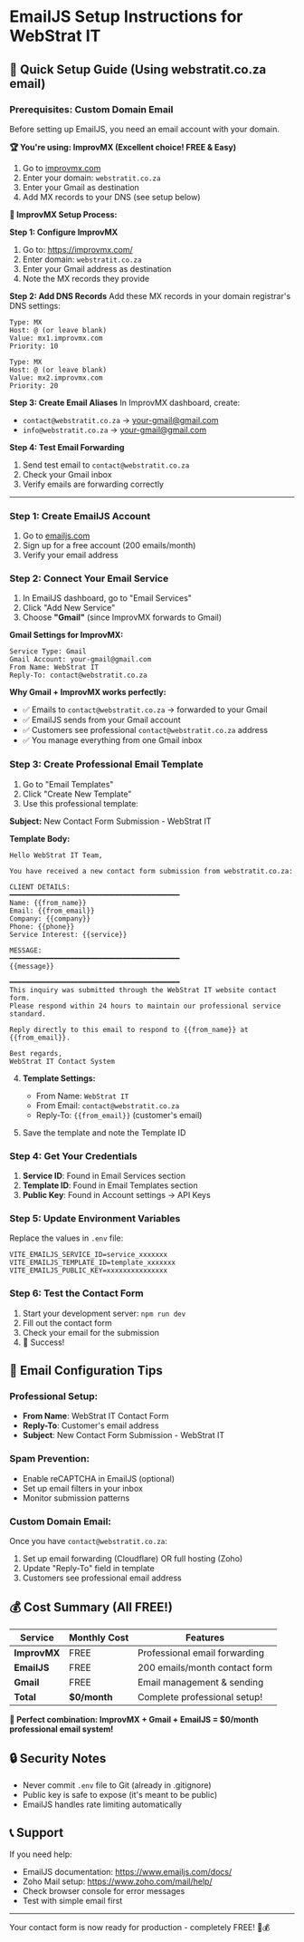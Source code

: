 # EmailJS Setup Instructions for WebStrat IT

## 🚀 Quick Setup Guide (Using webstratit.co.za email)

### Prerequisites: Custom Domain Email
Before setting up EmailJS, you need an email account with your domain.

**🏆 You're using: ImprovMX (Excellent choice! FREE & Easy)**
1. Go to [improvmx.com](https://improvmx.com/)
2. Enter your domain: `webstratit.co.za`
3. Enter your Gmail as destination
4. Add MX records to your DNS (see setup below)

**📧 ImprovMX Setup Process:**

**Step 1: Configure ImprovMX**
1. Go to: https://improvmx.com/
2. Enter domain: `webstratit.co.za`
3. Enter your Gmail address as destination
4. Note the MX records they provide

**Step 2: Add DNS Records**
Add these MX records in your domain registrar's DNS settings:
```
Type: MX
Host: @ (or leave blank)
Value: mx1.improvmx.com
Priority: 10

Type: MX
Host: @ (or leave blank)
Value: mx2.improvmx.com
Priority: 20
```

**Step 3: Create Email Aliases**
In ImprovMX dashboard, create:
- `contact@webstratit.co.za` → your-gmail@gmail.com
- `info@webstratit.co.za` → your-gmail@gmail.com

**Step 4: Test Email Forwarding**
1. Send test email to `contact@webstratit.co.za`
2. Check your Gmail inbox
3. Verify emails are forwarding correctly

---

### Step 1: Create EmailJS Account
1. Go to [emailjs.com](https://www.emailjs.com)
2. Sign up for a free account (200 emails/month)
3. Verify your email address

### Step 2: Connect Your Email Service
1. In EmailJS dashboard, go to "Email Services"
2. Click "Add New Service"
3. Choose **"Gmail"** (since ImprovMX forwards to Gmail)

**Gmail Settings for ImprovMX:**
```
Service Type: Gmail
Gmail Account: your-gmail@gmail.com
From Name: WebStrat IT
Reply-To: contact@webstratit.co.za
```

**Why Gmail + ImprovMX works perfectly:**
- ✅ Emails to `contact@webstratit.co.za` → forwarded to your Gmail
- ✅ EmailJS sends from your Gmail account
- ✅ Customers see professional `contact@webstratit.co.za` address
- ✅ You manage everything from one Gmail inbox

### Step 3: Create Professional Email Template
1. Go to "Email Templates"
2. Click "Create New Template"
3. Use this professional template:

**Subject:** New Contact Form Submission - WebStrat IT

**Template Body:**
```
Hello WebStrat IT Team,

You have received a new contact form submission from webstratit.co.za:

CLIENT DETAILS:
━━━━━━━━━━━━━━━━━━━━━━━━━━━━━━━━━━━━━━━━━━
Name: {{from_name}}
Email: {{from_email}}
Company: {{company}}
Phone: {{phone}}
Service Interest: {{service}}

MESSAGE:
━━━━━━━━━━━━━━━━━━━━━━━━━━━━━━━━━━━━━━━━━━
{{message}}

━━━━━━━━━━━━━━━━━━━━━━━━━━━━━━━━━━━━━━━━━━
This inquiry was submitted through the WebStrat IT website contact form.
Please respond within 24 hours to maintain our professional service standard.

Reply directly to this email to respond to {{from_name}} at {{from_email}}.

Best regards,
WebStrat IT Contact System
```

4. **Template Settings:**
   - From Name: `WebStrat IT`
   - From Email: `contact@webstratit.co.za`
   - Reply-To: `{{from_email}}` (customer's email)

5. Save the template and note the Template ID

### Step 4: Get Your Credentials
1. **Service ID**: Found in Email Services section
2. **Template ID**: Found in Email Templates section  
3. **Public Key**: Found in Account settings → API Keys

### Step 5: Update Environment Variables
Replace the values in `.env` file:

```
VITE_EMAILJS_SERVICE_ID=service_xxxxxxx
VITE_EMAILJS_TEMPLATE_ID=template_xxxxxxx
VITE_EMAILJS_PUBLIC_KEY=xxxxxxxxxxxxxxx
```

### Step 6: Test the Contact Form
1. Start your development server: `npm run dev`
2. Fill out the contact form
3. Check your email for the submission
4. 🎉 Success!

## 📧 Email Configuration Tips

### Professional Setup:
- **From Name**: WebStrat IT Contact Form
- **Reply-To**: Customer's email address
- **Subject**: New Contact Form Submission - WebStrat IT

### Spam Prevention:
- Enable reCAPTCHA in EmailJS (optional)
- Set up email filters in your inbox
- Monitor submission patterns

### Custom Domain Email:
Once you have `contact@webstratit.co.za`:
1. Set up email forwarding (Cloudflare) OR full hosting (Zoho)
2. Update "Reply-To" field in template
3. Customers see professional email address

## 💰 Cost Summary (All FREE!)

| Service | Monthly Cost | Features |
|---------|-------------|----------|
| **ImprovMX** | FREE | Professional email forwarding |
| **EmailJS** | FREE | 200 emails/month contact form |
| **Gmail** | FREE | Email management & sending |
| **Total** | **$0/month** | Complete professional setup! |

**🎉 Perfect combination: ImprovMX + Gmail + EmailJS = $0/month professional email system!**

## 🔒 Security Notes
- Never commit `.env` file to Git (already in .gitignore)
- Public key is safe to expose (it's meant to be public)
- EmailJS handles rate limiting automatically

## 📞 Support
If you need help:
- EmailJS documentation: https://www.emailjs.com/docs/
- Zoho Mail setup: https://www.zoho.com/mail/help/
- Check browser console for error messages
- Test with simple email first

---
Your contact form is now ready for production - completely FREE! 🚀💰

